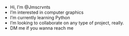 -  Hi, I’m @Jmscrvnts
-  I’m interested in computer graphics
- I’m currently learning Python 
- I’m looking to collaborate on any type of project, really. 
- DM me if you wanna reach me 

<!---
Jmscrvnts/Jmscrvnts is a ✨ special ✨ repository because its `README.md` (this file) appears on your GitHub profile.
You can click the Preview link to take a look at your changes.
--->
